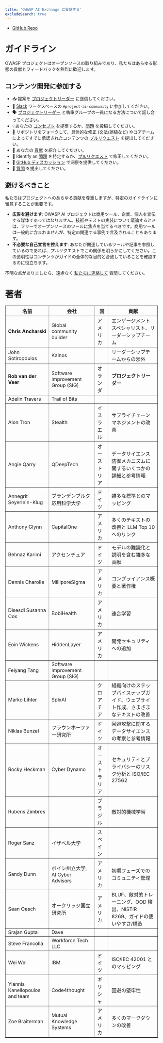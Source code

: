 ```yaml
---
title: 'OWASP AI Exchange に貢献する'
excludeSearch: true
---
```


<!-- {{< cards >}} -->
- [GitHub Repo](https://github.com/OWASP/www-project-ai-security-and-privacy-guide)  <!-- {{< small-card link="https://github.com/OWASP/www-project-ai-security-and-privacy-guide" title="GitHub Repo" icon="github" >}} -->
<!-- {{< /cards >}} -->

<!-- &nbsp;{{< github-stars user="OWASP" repo="www-project-ai-security-and-privacy-guide" repo_url="https://github.com/OWASP/www-project-ai-security-and-privacy-guide" >}} -->

<!-- {{< tabs items="Guidelines,Authors" >}} -->

# ガイドライン <!-- {{< tab >}} -->

OWASP プロジェクトはオープンソースの取り組みであり、私たちはあらゆる形態の貢献とフィードバックを熱烈に歓迎します。

## コンテンツ開発に参加する

- 📥 提案を [プロジェクトリーダー](connect.md#owasp-ai-project-leader) に送信してください。
- 👋 [Slack](https://owasp.slack.com/join/shared_invite/zt-g398htpy-AZ40HOM1WUOZguJKbblqkw#) ワークスペースの `#project-ai-community` に参加してください。
- 🗣️ [プロジェクトリーダー](connect.md#owasp-ai-project-leader) と執筆グループの一員になる方法について話し合ってください。
- 💡あなたの [コンセプト](https://github.com/OWASP/www-project-ai-security-and-privacy-guide/discussions/categories/ideas) を提案するか、[問題](https://github.com/OWASP/www-project-ai-security-and-privacy-guide/issues) を投稿してください。
- 📄 リポジトリをフォークして、具体的な修正 (文法/誤植など) やコアチームによってすでに承認されたコンテンツの [プルリクエスト](https://github.com/OWASP/www-project-ai-security-and-privacy-guide/pulls) を提出してください。
- 🙌 あなたの [貢献](https://github.com/OWASP/www-project-ai-security-and-privacy-guide/discussions/categories/show-and-tell) を紹介してください。
- 🐞 Identify an [問題](https://github.com/OWASP/www-project-ai-security-and-privacy-guide/issues) を特定するか、[プルリクエスト](https://github.com/OWASP/www-project-ai-security-and-privacy-guide/pulls) で修正してください。
- 💬 [GitHub ディスカッション](https://github.com/OWASP/www-project-ai-security-and-privacy-guide/discussions/categories/general) で洞察を提供してください。
- 🙏 [質問](https://github.com/OWASP/www-project-ai-security-and-privacy-guide/discussions/categories/q-a) を提出してください。

## 避けるべきこと

私たちはプロジェクトへのあらゆる貢献を尊重しますが、特定のガイドラインに留意することが重要です。

- **広告を避けます**: OWASP AI プロジェクトは商用ツール、企業、個人を宣伝する媒体であってはなりません。技術やテストの実装について議論するときは、フリーでオープンソースのツールに焦点を当てるべきです。商用ツールは一般的に含まれませんが、特定の関連する事例で言及されることもあります。
- **不必要な自己宣言を控えます**: あなたが関連しているツールや記事を参照しているのであれば、プルリクエストでこの関係を明らかにしてください。この透明性はコンテンツがガイドの全体的な目的と合致していることを確認するのに役立ちます。

不明な点がありましたら、遠慮なく [私たちに連絡して](connect.md) 質問してください。
<!-- {{< /tab >}} -->
# 著者 <!-- {{< html-tab >}} -->

<table border='1'>
    <tr><th>名前</th><th>会社</th><th>国</th><th>貢献</th></tr>
    <tr><td><b>Chris Ancharski</b></td><td>Global community builder</td><td>アメリカ</td><td>エンゲージメントスペシャリスト、リーダーシップチーム</td></tr>
    <tr><td>John Sotiropoulos</td><td>Kainos</td><td></td><td>リーダーシップチームからの渉外</td></tr>
    <tr><td><b>Rob van der Veer</b></td><td>Software Improvement Group (SIG)</td><td>オランダ</td><td><b>プロジェクトリーダー</b></td></tr>
    <tr><td>Adelin Travers</td><td>Trail of Bits</td><td></td><td></td></tr>
    <tr><td>Alon Tron</td><td>Stealth</td><td>イスラエル</td><td>サプライチェーンマネジメントの改善</td></tr>
    <tr><td>Angie Qarry</td><td>QDeepTech</td><td>オーストリア</td><td>データサイエンス防御メカニズムに関するいくつかの詳細と参考情報</td></tr>
    <tr><td>Annegrit Seyerlein-Klug</td><td>ブランデンブルク応用科学大学</td><td>ドイツ</td><td>雑多な標準とのマッピング</td></tr>
    <tr><td>Anthony Glynn</td><td>CapitalOne</td><td>アメリカ</td><td>多くのテキストの改善と LLM Top 10 へのリンク</td></tr>
    <tr><td>Behnaz Karimi</td><td>アクセンチュア</td><td>ドイツ</td><td>モデルの難読化と説明を含む雑多な貢献</td></tr>
    <tr><td>Dennis Charolle</td><td>MilliporeSigma</td><td>アメリカ</td><td>コンプライアンス概要と著作権</td></tr>
    <tr><td>Disesdi Susanna Cox</td><td>BobiHealth</td><td>アメリカ</td><td>連合学習</td></tr>
    <tr><td>Eoin Wickens</td><td>HiddenLayer</td><td>アメリカ</td><td>開発セキュリティへの追加</td></tr>
    <tr><td>Feiyang Tang</td><td>Software Improvement Group (SIG)</td><td></td><td></td></tr>
    <tr><td>Marko Lihter</td><td>SplxAI</td><td>クロアチア</td><td>組織向けのステップバイステップガイド、ウェブサイト作成、さまざまなテキストの改善</td></tr>
    <tr><td>Niklas Bunzel</td><td>フラウンホーファー研究所</td><td>ドイツ</td><td>回避攻撃に関するデータサイエンスの考察と参考情報</td></tr>
    <tr><td>Rocky Heckman</td><td>Cyber Dynamo</td><td>オーストラリア</td><td>セキュリティとプライバシーのリスク分析と ISO/IEC 27562</td></tr>
    <tr><td>Rubens Zimbres</td><td></td><td>ブラジル</td><td>敵対的機械学習</td></tr>
    <tr><td>Roger Sanz</td><td>イザベル大学</td><td>スペイン</td><td></td></tr>
    <tr><td>Sandy Dunn</td><td>ボイシ州立大学, AI Cyber Advisors</td><td>アメリカ</td><td>初期フェーズでのコミュニティ管理</td></tr>
    <tr><td>Sean Oesch</td><td>オークリッジ国立研究所</td><td>アメリカ</td><td>BLUF、敵対的トレーニング、OOD 検出、NISTIR 8269、ガイドの使いやすさ/構造</td></tr>
    <tr><td>Srajan Gupta</td><td>Dave</td><td></td><td></td></tr>
    <tr><td>Steve Francolla</td><td>Workforce Tech LLC</td><td></td><td></td></tr>
    <tr><td>Wei Wei</td><td>IBM</td><td>ドイツ</td><td>ISO/IEC 42001 とのマッピング</td></tr>
    <tr><td>Yiannis Kanellopoulos and team</td><td>Code4thought</td><td>ギリシャ</td><td>回避の堅牢性</td></tr>
    <tr><td>Zoe Braiterman</td><td>Mutual Knowledge Systems</td><td>アメリカ</td><td>多くのマークダウンの改善</td></tr>
</table>

<!-- {{< /html-tab >}} -->
<!-- {{< /tabs >}} -->
